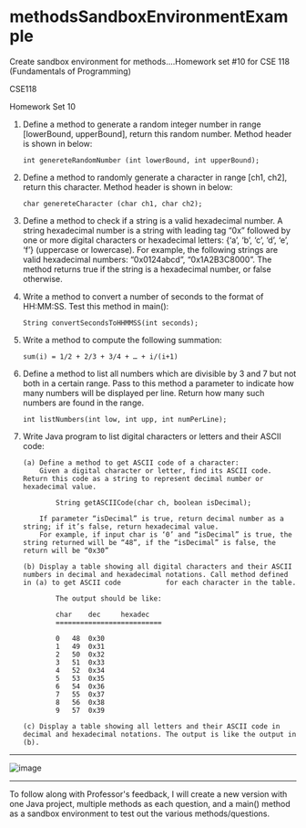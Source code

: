 # methodsSandboxEnvironmentExample
Create sandbox environment for methods....Homework set #10 for CSE 118 (Fundamentals of Programming) 

CSE118

Homework Set 10

1.	Define a method to generate a random integer number in range [lowerBound, upperBound], return this random number. Method header is shown in below:

		int genereteRandomNumber (int lowerBound, int upperBound);

2.	Define a method to randomly generate a character in range [ch1, ch2], return this character. Method header is shown in below:
	
		char genereteCharacter (char ch1, char ch2);

3.	Define a method to check if a string is a valid hexadecimal number. A string hexadecimal number is a string with leading tag “0x” followed by one or more digital characters or hexadecimal letters: {‘a’, ‘b’, ‘c’, ‘d’, ‘e’, ‘f’} (uppercase or lowercase). For example, the following strings are valid hexadecimal numbers: “0x0124abcd”, “0x1A2B3C8000”. The method returns true if the string is a hexadecimal number, or false otherwise.
   
4.	Write a method to convert a number of seconds to the format of HH:MM:SS. Test this method in main():
	
	 	String convertSecondsToHHMMSS(int seconds);
  	
5.	Write a method to compute the following summation:
   
		sum(i) = 1/2 + 2/3 + 3/4 + … + i/(i+1)

6.	Define a method to list all numbers which are divisible by 3 and 7 but not both in a certain range. Pass to this method a parameter to indicate how many numbers will be displayed per line. Return how many such numbers are found in the range.
   
		int listNumbers(int low, int upp, int numPerLine);

7.	Write Java program to list digital characters or letters and their ASCII code:
   
		(a)	Define a method to get ASCII code of a character: 
			Given a digital character or letter, find its ASCII code. Return this code as a string to represent decimal number or hexadecimal value.
  	
				String getASCIICode(char ch, boolean isDecimal);
  	
			If parameter “isDecimal” is true, return decimal number as a string; if it’s false, return hexadecimal value.
			For example, if input char is ‘0’ and “isDecimal” is true, the string returned will be “48”, if the “isDecimal” is false, the return will be “0x30”
  	
		(b)	Display a table showing all digital characters and their ASCII numbers in decimal and hexadecimal notations. Call method defined in (a) to get ASCII code 			for each character in the table.
	
				The output should be like:
  				
				char 	dec 	hexadec 
				==========================
  	
				0 	48 	0x30 
				1 	49	0x31 
				2 	50 	0x32 
				3 	51 	0x33 
				4 	52 	0x34 
				5 	53 	0x35 
				6 	54	0x36 
				7 	55 	0x37 
				8 	56 	0x38 
				9 	57 	0x39
  	
		(c)	Display a table showing all letters and their ASCII code in decimal and hexadecimal notations. The output is like the output in (b).


-----

![image](https://github.com/jenniferjung2024/methodsSandboxEnvironmentExample/assets/164530692/cc149e85-8eb0-4d08-90c1-ba07efc8ac19)

-----

To follow along with Professor's feedback, I will create a new version with one Java project, multiple methods as each question, and a main() method as a sandbox environment to test out the various methods/questions.


